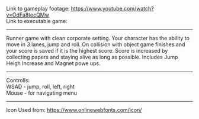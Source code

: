 Link to gameplay footage:
https://www.youtube.com/watch?v=OdFa8tecQMw
<br>
Link to executable game:
<br>

---------------------------------

Runner game with clean corporate setting. Your character has the ability to move in 3 lanes, jump and roll. On collision with object game finishes and your score is saved if it is the highest score. Score is increased by collecting papers and staying alive as long as possible. Includes Jump Heigh Increase and Magnet powe ups.

---------------------------------

Controlls: <br>
WSAD - jump, roll, left, right <br>
Mouse - for navigating menu

--------------------------------

Icon Used from: https://www.onlinewebfonts.com/icon/
